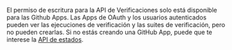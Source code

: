 El permiso de escritura para la API de Verificaciones solo está disponible para las Github Apps. Las Apps de OAuth y los usuarios autenticados pueden ver las ejecuciones de verificación y las suites de verificación, pero no pueden crearlas. Si no estás creando una GitHub App, puede que te interese la [API de estados](/rest/reference/repos#statuses).
